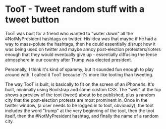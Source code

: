 # TooT - Tweet random stuff with a tweet button

TooT was built for a friend who wanted to "water down" all the #NotMyPresident hashtags on twitter. His idea was that maybe if he had a way to mass-polute the hashtags, then he could essentially disrupt how it was being used on twitter and maybe annoy post-election protesters/rioters enough that they would eventually give up - essentially diffusing the tense atmosphere in our country after Trump was elected president. 

Personally, I think it's kind of spammy, but it sounded fun enough to play around with. I called it TooT because it's more like tooting than tweeting.

The way TooT is built, is basically to fit on the screen of an iPhone4s. It's built, minimally using Bootstrap and some custom CSS. The "well" at the top shows a preview of the toot (tweet) about to be published, plus a random city that the post-election protests are most prominent in. Once in the twitter window, (a user needs to be logged in to toot, obviously), the toot includes the word "trump" at the very beginning of the toot, then the toot itself, then the #NotMyPresident hashtag, and finally the name of a random city.
